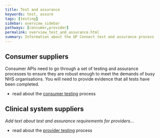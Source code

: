 ```yaml
---
title: Test and assurance
keywords: test, assure
tags: [testing]
sidebar: overview_sidebar
pathways: [consumer,provider]
permalink: overview_test_and_assurance.html
summary: Information about the GP Connect test and assurance process
---
```


## Consumer suppliers ##
Consumer APIs need to go through a set of testing and assurance processes to ensure they are robust enough to meet the demands of busy NHS organisations. You will need to provide evidence that all tests have been completed.

- read about the [consumer testing](testing_api_consumer_testing.html) process

## Clinical system suppliers ## 
*Add text about test and assurance requirements for providers...*

- read about the [provider testing](testing_api_provider_testing.html) process 
